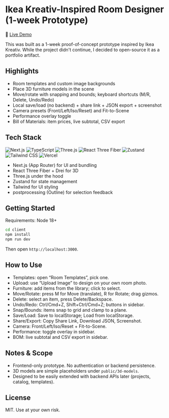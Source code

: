 # Ikea Kreativ-Inspired Room Designer (1-week Prototype)

🚀 [Live Demo](https://ikea-project-nine.vercel.app/)

This was built as a 1-week proof-of-concept prototype inspired by Ikea Kreativ. While the project didn't continue, I decided to open-source it as a portfolio artifact.

## Highlights
- Room templates and custom image backgrounds
- Place 3D furniture models in the scene
- Move/rotate with snapping and bounds; keyboard shortcuts (M/R, Delete, Undo/Redo)
- Local save/load (no backend) + share link + JSON export + screenshot
- Camera presets (Front/Left/Iso/Reset) and Fit-to-Scene
- Performance overlay toggle
- Bill of Materials: item prices, live subtotal, CSV export

## Tech Stack

<p align="left">
  <img alt="Next.js" src="https://img.shields.io/badge/Next.js-000?logo=next.js&logoColor=fff" />
  <img alt="TypeScript" src="https://img.shields.io/badge/TypeScript-3178C6?logo=typescript&logoColor=fff" />
  <img alt="Three.js" src="https://img.shields.io/badge/Three.js-000000?logo=three.js&logoColor=white" />
  <img alt="React Three Fiber" src="https://img.shields.io/badge/React%20Three%20Fiber-000?logo=react&logoColor=61DAFB" />
  <img alt="Zustand" src="https://img.shields.io/badge/Zustand-000?logo=react&logoColor=white" />
  <img alt="Tailwind CSS" src="https://img.shields.io/badge/Tailwind_CSS-38B2AC?logo=tailwind-css&logoColor=white" />
  <img alt="Vercel" src="https://img.shields.io/badge/Vercel-000?logo=vercel&logoColor=white" />
</p>

- Next.js (App Router) for UI and bundling
- React Three Fiber + Drei for 3D
- Three.js under the hood
- Zustand for state management
- Tailwind for UI styling
- postprocessing (Outline) for selection feedback

## Getting Started

Requirements: Node 18+

```bash
cd client
npm install
npm run dev
```

Then open `http://localhost:3000`.

## How to Use
- Templates: open “Room Templates”, pick one.
- Upload: use “Upload Image” to design on your own room photo.
- Furniture: add items from the library; click to select.
- Move/Rotate: press M for Move (translate), R for Rotate; drag gizmos.
- Delete: select an item, press Delete/Backspace.
- Undo/Redo: Ctrl/Cmd+Z, Shift+Ctrl/Cmd+Z; buttons in sidebar.
- Snap/Bounds: items snap to grid and clamp to a plane.
- Save/Load: Save to localStorage; Load from localStorage.
- Share/Export: Copy Share Link, Download JSON, Screenshot.
- Camera: Front/Left/Iso/Reset + Fit-to-Scene.
- Performance: toggle overlay in sidebar.
- BOM: live subtotal and CSV export in sidebar.

## Notes & Scope
- Frontend-only prototype. No authentication or backend persistence.
- 3D models are simple placeholders under `public/3d-models`.
- Designed to be easily extended with backend APIs later (projects, catalog, templates).

## License
MIT. Use at your own risk.
